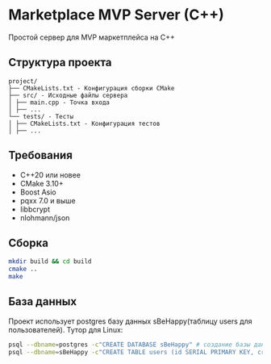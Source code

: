 # Marketplace MVP Server (C++)

Простой сервер для MVP маркетплейса на C++

## Структура проекта
```
project/
├── CMakeLists.txt - Конфигурация сборки CMake
├── src/ - Исходные файлы сервера
│ ├── main.cpp - Точка входа
│ ├── ...
└── tests/ - Тесты
│ ├── CMakeLists.txt - Конфигурация тестов
│ ├── ...
```

## Требования

- C++20 или новее
- CMake 3.10+
- Boost Asio
- pqxx 7.0 и выше
- libbcrypt
- nlohmann/json

## Сборка

```bash
mkdir build && cd build
cmake ..
make
```

## База данных

Проект использует postgres базу данных sBeHappy(таблицу users для пользователей). Тутор для Linux:
```bash
psql --dbname=postgres -c"CREATE DATABASE sBeHappy" # создание базы данных
psql --dbname=sBeHappy -c"CREATE TABLE users (id SERIAL PRIMARY KEY, created_at TIMESTAMP WITH TIME ZONE DEFAULT CURRENT_TIMESTAMP, username VARCHAR(100) UNIQUE NOT NULL, email VARCHAR(100) UNIQUE NOT NULL, password_hash INT NOT NULL);" # создание таблицы для пользователей
```